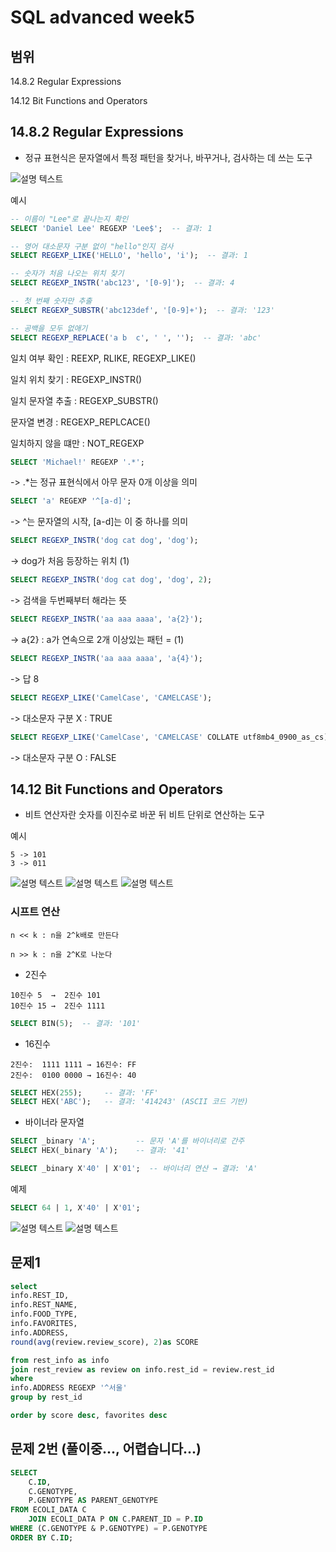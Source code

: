 # SQL advanced week5
## 범위
14.8.2 Regular Expressions

14.12 Bit Functions and Operators

## 14.8.2 Regular Expressions

- 정규 표현식은 문자열에서 특정 패턴을 찾거나, 바꾸거나, 검사하는 데 쓰는 도구

![설명 텍스트](./img/05131339.png)

예시
```SQL
-- 이름이 "Lee"로 끝나는지 확인
SELECT 'Daniel Lee' REGEXP 'Lee$';  -- 결과: 1

-- 영어 대소문자 구분 없이 "hello"인지 검사
SELECT REGEXP_LIKE('HELLO', 'hello', 'i');  -- 결과: 1

-- 숫자가 처음 나오는 위치 찾기
SELECT REGEXP_INSTR('abc123', '[0-9]');  -- 결과: 4

-- 첫 번째 숫자만 추출
SELECT REGEXP_SUBSTR('abc123def', '[0-9]+');  -- 결과: '123'

-- 공백을 모두 없애기
SELECT REGEXP_REPLACE('a b  c', ' ', '');  -- 결과: 'abc'
```

일치 여부 확인 : REEXP, RLIKE, REGEXP_LIKE()

일치 위치 찾기 : REGEXP_INSTR()

일치 문자열 추출 : REGEXP_SUBSTR()

문자열 변경 : REGEXP_REPLCACE()

일치하지 않을 떄만 : NOT_REGEXP

```SQL
SELECT 'Michael!' REGEXP '.*';
```
-> .*는 정규 표현식에서 아무 문자 0개 이상을 의미

```SQL
SELECT 'a' REGEXP '^[a-d]';
```
-> ^는 문자열의 시작, [a-d]는 이 중 하나를 의미

```SQL
SELECT REGEXP_INSTR('dog cat dog', 'dog');
```
-> dog가 처음 등장하는 위치 (1)

```SQL
SELECT REGEXP_INSTR('dog cat dog', 'dog', 2);
```
-> 검색을 두번째부터 해라는 뜻

```SQL
SELECT REGEXP_INSTR('aa aaa aaaa', 'a{2}');
```
-> a{2} : a가 연속으로 2개 이상있는 패턴 = (1)

```SQL
SELECT REGEXP_INSTR('aa aaa aaaa', 'a{4}');
```
-> 답 8

```SQL
SELECT REGEXP_LIKE('CamelCase', 'CAMELCASE');
```
-> 대소문자 구분 X : TRUE

```SQL
SELECT REGEXP_LIKE('CamelCase', 'CAMELCASE' COLLATE utf8mb4_0900_as_cs);
```
-> 대소문자 구분 O : FALSE


## 14.12 Bit Functions and Operators

- 비트 연산자란 숫자를 이진수로 바꾼 뒤 비트 단위로 연산하는 도구

예시
```
5 -> 101
3 -> 011
```
![설명 텍스트](./img/05131543.png)
![설명 텍스트](./img/05131544.png)
![설명 텍스트](./img/05131550.png)

### 시프트 연산
```
n << k : n을 2^k배로 만든다

n >> k : n을 2^K로 나눈다
```

- 2진수

```
10진수 5  →  2진수 101
10진수 15 →  2진수 1111
```

```SQL
SELECT BIN(5);  -- 결과: '101'
```

- 16진수

```
2진수:  1111 1111 → 16진수: FF
2진수:  0100 0000 → 16진수: 40
```

```SQL
SELECT HEX(255);     -- 결과: 'FF'
SELECT HEX('ABC');   -- 결과: '414243' (ASCII 코드 기반)
```

- 바이너라 문자열
```SQL
SELECT _binary 'A';         -- 문자 'A'를 바이너리로 간주
SELECT HEX(_binary 'A');    -- 결과: '41'
```

```SQL
SELECT _binary X'40' | X'01';  -- 바이너리 연산 → 결과: 'A'
```

예제
```SQL
SELECT 64 | 1, X'40' | X'01';
```
![설명 텍스트](./img/05131602.png)
![설명 텍스트](./img/05131603.png)


## 문제1

```SQL
select
info.REST_ID,
info.REST_NAME,
info.FOOD_TYPE,
info.FAVORITES,
info.ADDRESS,
round(avg(review.review_score), 2)as SCORE

from rest_info as info
join rest_review as review on info.rest_id = review.rest_id
where
info.ADDRESS REGEXP '^서울'
group by rest_id

order by score desc, favorites desc
```

## 문제 2번 (풀이중..., 어렵습니다...)
```SQL
SELECT
    C.ID,
    C.GENOTYPE,
    P.GENOTYPE AS PARENT_GENOTYPE
FROM ECOLI_DATA C
    JOIN ECOLI_DATA P ON C.PARENT_ID = P.ID
WHERE (C.GENOTYPE & P.GENOTYPE) = P.GENOTYPE
ORDER BY C.ID;
```